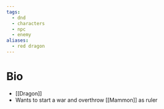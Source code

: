 ```yaml
---
tags:
  - dnd
  - characters
  - npc
  - enemy
aliases:
  - red dragon
---
```

# Bio
- [[Dragon]]
- Wants to start a war and overthrow [[Mammon]] as ruler